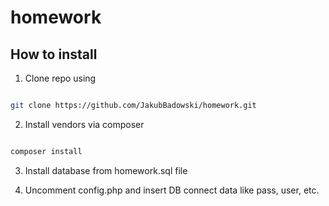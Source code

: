 # homework

## How to install
1. Clone repo using 

```bash

git clone https://github.com/JakubBadowski/homework.git

```
2. Install vendors via composer

```bash

composer install

```

3. Install database from homework.sql file

4. Uncomment config.php and insert DB connect data like pass, user, etc.